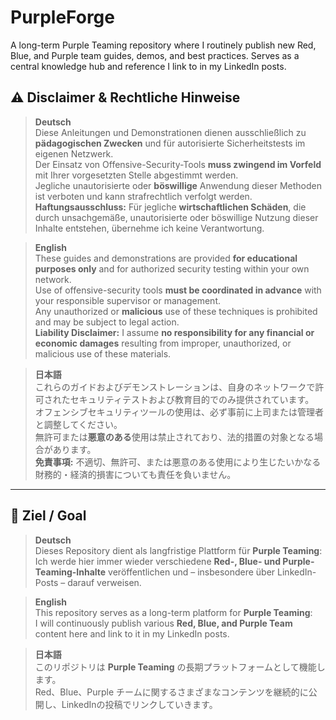 # PurpleForge

A long-term Purple Teaming repository where I routinely publish new Red, Blue, and Purple team guides, demos, and best practices. Serves as a central knowledge hub and reference I link to in my LinkedIn posts.

## ⚠️ Disclaimer & Rechtliche Hinweise

> **Deutsch**  
> Diese Anleitungen und Demonstrationen dienen ausschließlich zu **pädagogischen Zwecken** und für autorisierte Sicherheitstests im eigenen Netzwerk.  
> Der Einsatz von Offensive-Security-Tools **muss zwingend im Vorfeld** mit Ihrer vorgesetzten Stelle abgestimmt werden.  
> Jegliche unautorisierte oder **böswillige** Anwendung dieser Methoden ist verboten und kann strafrechtlich verfolgt werden.  
> **Haftungsausschluss:** Für jegliche **wirtschaftlichen Schäden**, die durch unsachgemäße, unautorisierte oder böswillige Nutzung dieser Inhalte entstehen, übernehme ich keine Verantwortung.

> **English**  
> These guides and demonstrations are provided **for educational purposes only** and for authorized security testing within your own network.  
> Use of offensive-security tools **must be coordinated in advance** with your responsible supervisor or management.  
> Any unauthorized or **malicious** use of these techniques is prohibited and may be subject to legal action.  
> **Liability Disclaimer:** I assume **no responsibility for any financial or economic damages** resulting from improper, unauthorized, or malicious use of these materials.

> **日本語**  
> これらのガイドおよびデモンストレーションは、自身のネットワークで許可されたセキュリティテストおよび教育目的でのみ提供されています。  
> オフェンシブセキュリティツールの使用は、必ず事前に上司または管理者と調整してください。  
> 無許可または**悪意のある**使用は禁止されており、法的措置の対象となる場合があります。  
> **免責事項:** 不適切、無許可、または悪意のある使用により生じたいかなる財務的・経済的損害についても責任を負いません。

---

## 🎯 Ziel / Goal

> **Deutsch**  
> Dieses Repository dient als langfristige Plattform für **Purple Teaming**:  
> Ich werde hier immer wieder verschiedene **Red-, Blue- und Purple-Teaming-Inhalte** veröffentlichen und – insbesondere über LinkedIn-Posts – darauf verweisen.

> **English**  
> This repository serves as a long-term platform for **Purple Teaming**:  
> I will continuously publish various **Red, Blue, and Purple Team** content here and link to it in my LinkedIn posts.

> **日本語**  
> このリポジトリは **Purple Teaming** の長期プラットフォームとして機能します。  
> Red、Blue、Purple チームに関するさまざまなコンテンツを継続的に公開し、LinkedInの投稿でリンクしていきます。  
